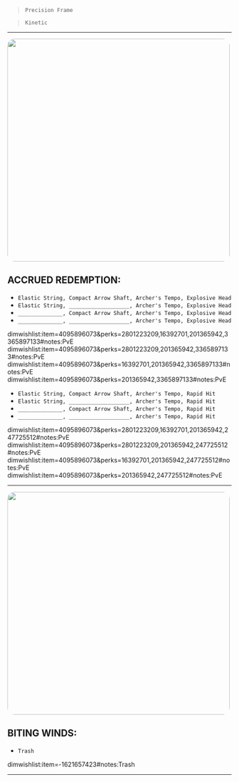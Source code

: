 > `Precision Frame`

> `Kinetic`

---

<img src="https://bungie.net/common/destiny2_content/screenshots/4095896073.jpg" width="500px" style="border-radius: 16px">

## ACCRUED REDEMPTION:

-   `Elastic String, Compact Arrow Shaft, Archer's Tempo, Explosive Head`
-   `Elastic String, ___________________, Archer's Tempo, Explosive Head`
-   `______________, Compact Arrow Shaft, Archer's Tempo, Explosive Head`
-   `______________, ___________________, Archer's Tempo, Explosive Head`

dimwishlist:item=4095896073&perks=2801223209,16392701,201365942,3365897133#notes:PvE
dimwishlist:item=4095896073&perks=2801223209,201365942,3365897133#notes:PvE  
dimwishlist:item=4095896073&perks=16392701,201365942,3365897133#notes:PvE  
dimwishlist:item=4095896073&perks=201365942,3365897133#notes:PvE

-   `Elastic String, Compact Arrow Shaft, Archer's Tempo, Rapid Hit`
-   `Elastic String, ___________________, Archer's Tempo, Rapid Hit`
-   `______________, Compact Arrow Shaft, Archer's Tempo, Rapid Hit`
-   `______________, ___________________, Archer's Tempo, Rapid Hit`

dimwishlist:item=4095896073&perks=2801223209,16392701,201365942,247725512#notes:PvE
dimwishlist:item=4095896073&perks=2801223209,201365942,247725512#notes:PvE  
dimwishlist:item=4095896073&perks=16392701,201365942,247725512#notes:PvE  
dimwishlist:item=4095896073&perks=201365942,247725512#notes:PvE

---

<img src="https://bungie.net/common/destiny2_content/screenshots/1621657423.jpg" width="500px" style="border-radius: 16px">

## BITING WINDS:

-   `Trash`

dimwishlist:item=-1621657423#notes:Trash

---
